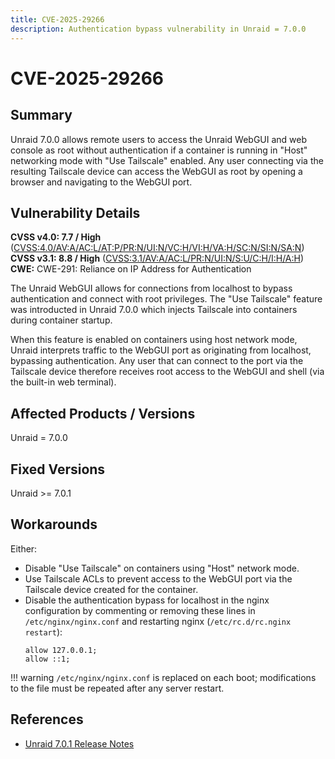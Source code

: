 ```yaml
---
title: CVE-2025-29266
description: Authentication bypass vulnerability in Unraid = 7.0.0
---
```


# CVE-2025-29266

## Summary

Unraid 7.0.0 allows remote users to access the Unraid WebGUI and web console as root without authentication if a container is running in "Host" networking mode with "Use Tailscale" enabled. Any user connecting via the resulting Tailscale device can access the WebGUI as root by opening a browser and navigating to the WebGUI port.

## Vulnerability Details

**CVSS v4.0: 7.7 / High** ([CVSS:4.0/AV:A/AC:L/AT:P/PR:N/UI:N/VC:H/VI:H/VA:H/SC:N/SI:N/SA:N](https://www.first.org/cvss/calculator/4-0#CVSS:4.0/AV:A/AC:L/AT:P/PR:N/UI:N/VC:H/VI:H/VA:H/SC:N/SI:N/SA:N))  
**CVSS v3.1: 8.8 / High** ([CVSS:3.1/AV:A/AC:L/PR:N/UI:N/S:U/C:H/I:H/A:H](https://www.first.org/cvss/calculator/3-1#CVSS:3.1/AV:A/AC:L/PR:N/UI:N/S:U/C:H/I:H/A:H))  
**CWE:** CWE-291: Reliance on IP Address for Authentication

The Unraid WebGUI allows for connections from localhost to bypass authentication and connect with root privileges. The "Use Tailscale" feature was introducted in Unraid 7.0.0 which injects Tailscale into containers during container startup.

When this feature is enabled on containers using host network mode, Unraid interprets traffic to the WebGUI port as originating from localhost, bypassing authentication. Any user that can connect to the port via the Tailscale device therefore receives root access to the WebGUI and shell (via the built-in web terminal).

## Affected Products / Versions

Unraid = 7.0.0

## Fixed Versions

Unraid >= 7.0.1

## Workarounds

Either:

- Disable "Use Tailscale" on containers using "Host" network mode.
- Use Tailscale ACLs to prevent access to the WebGUI port via the Tailscale device created for the container.
- Disable the authentication bypass for localhost in the nginx configuration by commenting or removing these lines in `/etc/nginx/nginx.conf` and restarting nginx (`/etc/rc.d/rc.nginx restart`):
   ```
   allow 127.0.0.1;
   allow ::1;
   ```

!!! warning
    `/etc/nginx/nginx.conf` is replaced on each boot; modifications to the file must be repeated after any server restart.

## References

- [Unraid 7.0.1 Release Notes](https://docs.unraid.net/unraid-os/release-notes/7.0.1/)
